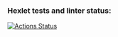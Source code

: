 ### Hexlet tests and linter status:
[![Actions Status](https://github.com/tribals/python-project-lvl1/workflows/hexlet-check/badge.svg)](https://github.com/tribals/python-project-lvl1/actions)